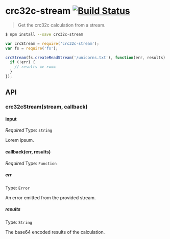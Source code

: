 # crc32c-stream [![Build Status](https://travis-ci.org/stephenplusplus/crc32c-stream.svg?branch=master)](https://travis-ci.org/stephenplusplus/crc32c-stream)

> Get the crc32c calculation from a stream.


```sh
$ npm install --save crc32c-stream
```
```js
var crcStream = require('crc32c-stream');
var fs = require('fs');

crcStream(fs.createReadStream('/unicorns.txt'), function(err, results) {
  if (!err) {
    // results => rw==
  }
});
```


## API

### crc32cStream(stream, callback)

#### input

*Required*
Type: `string`

Lorem ipsum.

#### callback(err, results)

*Required*
Type: `Function`

##### err

Type: `Error`

An error emitted from the provided stream.

##### results

Type: `String`

The base64 encoded results of the calculation.
